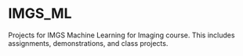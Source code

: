 # IMGS_ML
Projects for IMGS Machine Learning for Imaging course. This includes assignments, demonstrations, and class projects.
